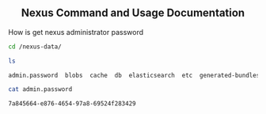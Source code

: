 <h2 align="center">
Nexus Command and Usage Documentation
</h2>

How is get nexus administrator password
```bash
cd /nexus-data/
```
```bash
ls

admin.password  blobs  cache  db  elasticsearch  etc  generated-bundles  instances  javaprefs  karaf.pid  keystores  lock  log  orient  port  restore-from-backup  tmp
```
```bash
cat admin.password

7a845664-e876-4654-97a8-69524f283429
```